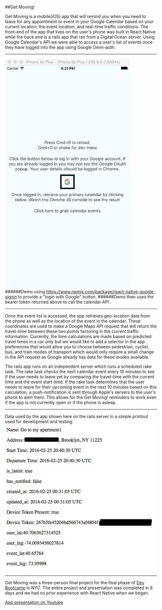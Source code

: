 ##Get Moving!

Get Moving is a mobile(iOS) app that will remind you when you need to leave for any appointment or event in your Google Calendar based on your current location, the event location, and real-time traffic conditions. The front-end of the app that lives on the user's phone was built in React Native while the back end is a rails app that ran from a Digital Ocean server. Using Google Calendar's API we were able to access a user's list of events once they have logged into the app using Google Omni-auth:

***
![google-auth-screenshot](https://github.com/dandersen2/get-moving/blob/master/google-omni-auth-screenshot.png "Screenshot")
######Demo using https://www.npmjs.com/package/react-native-google-signin to provide a "login with Google" button.
######Demo then uses the bearer token returned above to call the calendar API.
***

Once the event list is accessed, the app retrieves geo-location data from the phone as well as the location of the event in the calendar. These coordinates are used to make a Google Maps API request that will return the travel-time between these two points factoring in the current traffic information. Currently, the time calculations are made based on predicted travel times in a car only but we would like to add a selector in the app preferences that would allow you to choose between pedestrian, cyclist, bus, and train modes of transport which would only require a small change in the API request as Google already has data for these modes available.

The rails app runs on an independent server which runs a scheduled rake task. The rake task checks the next calendar event every 10 minutes to see if the user needs to leave yet by comparing the travel-time with the current time and the event start-time. If the rake task determines that the user needs to leave for their upcoming event in the next 10 minutes based on this calculation, a push-notification is sent through Apple's servers to the user's phone to alert them. This allows for the Get Moving! reminders to work even if the app is not currently open or if the phone is asleep.

***
Data used by the app shown here on the rails server in a simple printout used for development and testing:
![rails-server](https://github.com/dandersen2/get-moving/blob/master/app-event-data3.png "Server")
***

Get Moving was a three-person final project for the final phase of [Dev Bootcamp](http://devbootcamp.com/) in NYC. The entire project and presentation was completed in 8 days and we had no prior experience with React Native when we began.

[App presentation on Youtube](https://youtu.be/fg7B2T1fUbI?t=21m19s)

